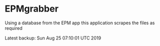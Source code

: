 # EPMgrabber
Using a database from the EPM app this application scrapes the files as required


Latest backup: Sun Aug 25 07:10:01 UTC 2019
